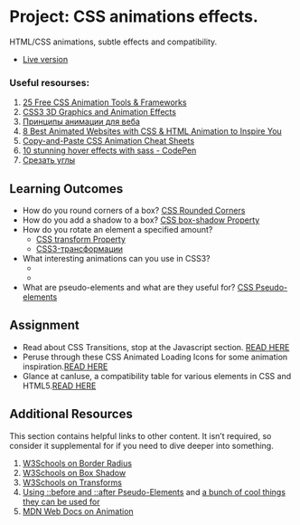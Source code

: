 # Project: CSS animations effects.
HTML/CSS animations, subtle effects and compatibility.
  * [Live version](https://anna-myzukina.github.io/ANIMATIONS-SUBTLE-EFFECTS-AND-COMPATIBILITY/)

### Useful resourses: 
1. [25 Free CSS Animation Tools & Frameworks](https://speckyboy.com/css-animation/)
2. [CSS3 3D Graphics and Animation Effects](https://www.youtube.com/watch?v=sI92lKPJr-E)
3. [Принципы анимации для веба](https://habr.com/ru/company/htmlacademy/blog/255583/)
4. [8 Best Animated Websites with CSS & HTML Animation to Inspire You](https://www.mockplus.com/blog/post/best-animated-websites)
5. [Copy-and-Paste CSS Animation Cheat Sheets](https://1stwebdesigner.com/copy-and-paste-css-animation-cheat-sheets/)
6. [10 stunning hover effects with sass - CodePen
](https://codepen.io/caraujo/pen/LVPzxO)
7. [Срезать углы](http://webdiz.com.ua/figury/kak-srezat-ugly-na-css)
## Learning Outcomes
- How do you round corners of a box? [CSS Rounded Corners](https://www.w3schools.com/css/css3_borders.asp)
- How do you add a shadow to a box? [CSS box-shadow Property](https://www.w3schools.com/cssref/css3_pr_box-shadow.asp)
- How do you rotate an element a specified amount?
  * [CSS transform Property](https://www.w3schools.com/cssref/css3_pr_transform.asp)
  * [CSS3-трансформации](https://html5book.ru/css3-transform/)
- What interesting animations can you use in CSS3?
  * []()
  * []()
- What are pseudo-elements and what are they useful for? [CSS Pseudo-elements](https://www.w3schools.com/css/css_pseudo_elements.asp)
## Assignment
- Read about CSS Transitions, stop at the Javascript section. [READ HERE](https://developer.mozilla.org/en-US/docs/Web/CSS/CSS_Transitions/Using_CSS_transitions)
- Peruse through these CSS Animated Loading Icons for some animation inspiration.[READ HERE](https://tobiasahlin.com/spinkit/)
- Glance at canIuse, a compatibility table for various elements in CSS and HTML5.[READ HERE](https://caniuse.com/)
## Additional Resources
This section contains helpful links to other content. 
It isn’t required, so consider it supplemental for if you need to dive deeper into something.

1. [W3Schools on Border Radius](https://www.w3schools.com/css/css3_borders.asp)
2. [W3Schools on Box Shadow](https://www.w3schools.com/css/css3_shadows.asp)
3. [W3Schools on Transforms](https://www.w3schools.com/css/css3_2dtransforms.asp)
4. [Using ::before and ::after Pseudo-Elements](https://css-tricks.com/almanac/selectors/a/after-and-before/) and [a bunch of cool things they can be used for](https://css-tricks.com/pseudo-element-roundup/)
5. [MDN Web Docs on Animation](https://developer.mozilla.org/en-US/docs/Web/CSS/animation)
